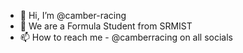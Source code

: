 - 👋 Hi, I’m @camber-racing
- 👀 We are a Formula Student from SRMIST
- 📫 How to reach me - @camberracing on all socials

<!---
camber-racing-admin/camber-racing-admin is a ✨ special ✨ repository because its `README.md` (this file) appears on your GitHub profile.
You can click the Preview link to take a look at your changes.
--->
